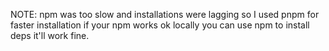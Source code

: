 NOTE: npm was too slow and installations were lagging so I used pnpm for faster installation if your npm works ok locally you can use npm to install deps it'll work fine.